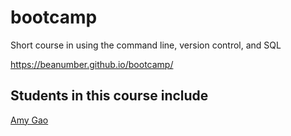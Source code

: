 # bootcamp

Short course in using the command line, version control, and SQL

https://beanumber.github.io/bootcamp/

## Students in this course include
[Amy Gao](github.com/amygao1997)